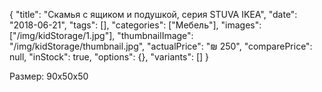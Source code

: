 {
    "title": "Скамья с ящиком и подушкой, серия STUVA IKEA",
    "date": "2018-06-21",
    "tags": [],
    "categories": ["Мебель"],
    "images": ["/img/kidStorage/1.jpg"],
    "thumbnailImage": "/img/kidStorage/thumbnail.jpg",
    "actualPrice": "₪ 250",
    "comparePrice": null,
    "inStock": true,
    "options": {},
    "variants": []
}

Размер: 90х50х50